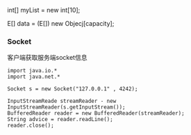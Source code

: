 int[] myList = new int[10];

E[] data = (E[]) new Objecj[capacity];

### Socket

客户端获取服务端socket信息

```
import java.io.*
import java.net.*

Socket s = new Socket("127.0.0.1" , 4242);

InputStreamReade streamReader - new InputStreamReader(s.getInputStream());
BufferedReader reader = new BufferedReader(streamReader);
String advice = reader.readLine();
reader.close();

```

